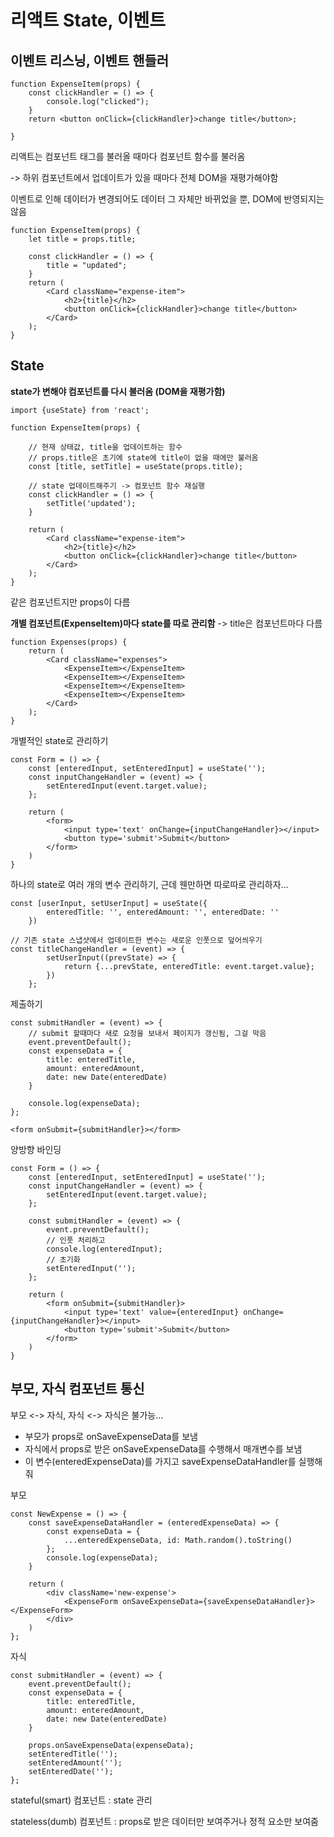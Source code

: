 # 리액트 State, 이벤트

## 이벤트 리스닝, 이벤트 핸들러

```react
function ExpenseItem(props) {
    const clickHandler = () => {
        console.log("clicked");
    }
    return <button onClick={clickHandler}>change title</button>;
     
}
```

리액트는 컴포넌트 태그를 불러올 때마다 컴포넌트 함수를 불러옴

-> 하위 컴포넌트에서 업데이트가 있을 때마다 전체 DOM을 재평가해야함

이벤트로 인해 데이터가 변경되어도 데이터 그 자체만 바뀌었을 뿐, DOM에 반영되지는 않음

```react
function ExpenseItem(props) {
    let title = props.title; 

    const clickHandler = () => {
        title = "updated";
    }
    return (
        <Card className="expense-item">
            <h2>{title}</h2>  
            <button onClick={clickHandler}>change title</button>
        </Card>
    );
}
```

## State

**state가 변해야 컴포넌트를 다시 불러옴 (DOM을 재평가함)**

```react
import {useState} from 'react';

function ExpenseItem(props) {
    
    // 현재 상태값, title을 업데이트하는 함수
    // props.title은 초기에 state에 title이 없을 때에만 불러옴
    const [title, setTitle] = useState(props.title);

    // state 업데이트해주기 -> 컴포넌트 함수 재실행 
    const clickHandler = () => {
        setTitle('updated');
    }
    
    return (
        <Card className="expense-item">
            <h2>{title}</h2>  
            <button onClick={clickHandler}>change title</button>
        </Card>
    );
}
```

같은 컴포넌트지만 props이 다름

**개별 컴포넌트(ExpenseItem)마다 state를 따로 관리함** -> title은 컴포넌트마다 다름

```react
function Expenses(props) {
    return (
        <Card className="expenses">
            <ExpenseItem></ExpenseItem>
            <ExpenseItem></ExpenseItem>
            <ExpenseItem></ExpenseItem>
            <ExpenseItem></ExpenseItem>
        </Card>
    );
}
```

개별적인 state로 관리하기

```react
const Form = () => {
    const [enteredInput, setEnteredInput] = useState('');
    const inputChangeHandler = (event) => {
        setEnteredInput(event.target.value);
    };
    
    return (
    	<form>
            <input type='text' onChange={inputChangeHandler}></input>
            <button type='submit'>Submit</button>
   		</form>
    )
}
```

하나의 state로 여러 개의 변수 관리하기, 근데 웬만하면 따로따로 관리하자...

```react
const [userInput, setUserInput] = useState({
        enteredTitle: '', enteredAmount: '', enteredDate: ''
    })

// 기존 state 스냅샷에서 업데이트한 변수는 새로운 인풋으로 덮어씌우기
const titleChangeHandler = (event) => {
        setUserInput((prevState) => {
            return {...prevState, enteredTitle: event.target.value};
        })
    };
```

제출하기

```react
const submitHandler = (event) => {
    // submit 할때마다 새로 요청을 보내서 페이지가 갱신됨, 그걸 막음
    event.preventDefault();
    const expenseData = {
        title: enteredTitle,
        amount: enteredAmount,
        date: new Date(enteredDate)
    }

    console.log(expenseData);
};

<form onSubmit={submitHandler}></form>
```

양방향 바인딩

```react
const Form = () => {
    const [enteredInput, setEnteredInput] = useState('');
    const inputChangeHandler = (event) => {
        setEnteredInput(event.target.value);
    };
    
    const submitHandler = (event) => {
        event.preventDefault();
        // 인풋 처리하고
        console.log(enteredInput);
        // 초기화
        setEnteredInput('');
    };
    
    return (
    	<form onSubmit={submitHandler}>
            <input type='text' value={enteredInput} onChange={inputChangeHandler}></input>
            <button type='submit'>Submit</button>
   		</form>
    )
}
```

## 부모, 자식 컴포넌트 통신

부모 <-> 자식, 자식 <-> 자식은 불가능...

- 부모가 props로 onSaveExpenseData를 보냄
- 자식에서 props로 받은 onSaveExpenseData를 수행해서 매개변수를 보냄
- 이 변수(enteredExpenseData)를 가지고 saveExpenseDataHandler를 실행해줘

부모

```react
const NewExpense = () => {
    const saveExpenseDataHandler = (enteredExpenseData) => {
        const expenseData = {
            ...enteredExpenseData, id: Math.random().toString()
        };
        console.log(expenseData);
    } 

    return (
        <div className='new-expense'>
            <ExpenseForm onSaveExpenseData={saveExpenseDataHandler}></ExpenseForm>
        </div>
    )
};
```

자식

```react
const submitHandler = (event) => {
    event.preventDefault();
    const expenseData = {
        title: enteredTitle,
        amount: enteredAmount,
        date: new Date(enteredDate)
    }

    props.onSaveExpenseData(expenseData);
    setEnteredTitle('');
    setEnteredAmount('');
    setEnteredDate('');
};
```

stateful(smart) 컴포넌트 : state 관리

stateless(dumb) 컴포넌트 : props로 받은 데이터만 보여주거나 정적 요소만 보여줌
